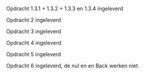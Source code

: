 Opdracht 1.3.1 + 1.3.2 + 1.3.3 en 1.3.4 ingeleverd

Opdracht 2 ingeleverd

Opdracht 3 ingeleverd

Opdracht 4 ingeleverd

Opdracht 5 ingeleverd

Opdracht 6 ingeleverd, de nul en en Back werken niet.
